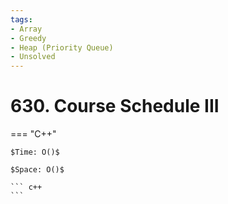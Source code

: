 ```yaml
---
tags:
- Array
- Greedy
- Heap (Priority Queue)
- Unsolved
---
```



# 630. Course Schedule III

=== "C++"

    $Time: O()$

    $Space: O()$

    ``` c++
    ```